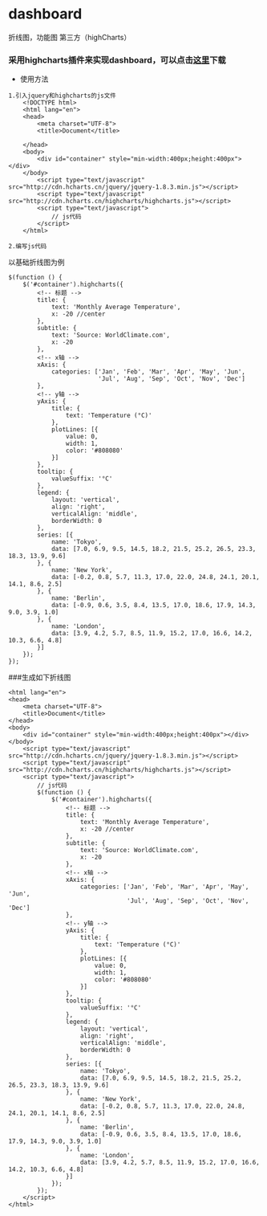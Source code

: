 # dashboard
折线图，功能图
第三方（highCharts）

### 采用highcharts插件来实现dashboard，可以点击[这里](http://www.hcharts.cn/download)下载

+ 使用方法
```
1.引入jquery和highcharts的js文件
	<!DOCTYPE html>
	<html lang="en">
	<head>
		<meta charset="UTF-8">
		<title>Document</title>

	</head>
	<body>
		<div id="container" style="min-width:400px;height:400px"></div>
	</body>
		<script type="text/javascript" src="http://cdn.hcharts.cn/jquery/jquery-1.8.3.min.js"></script>
		<script type="text/javascript" src="http://cdn.hcharts.cn/highcharts/highcharts.js"></script>
		<script type="text/javascript">
			// js代码
		</script>
	</html>

2.编写js代码
```
以基础折线图为例

	$(function () {
	    $('#container').highcharts({
	    	<!-- 标题 -->
	        title: {
	            text: 'Monthly Average Temperature',
	            x: -20 //center
	        },
	        subtitle: {
	            text: 'Source: WorldClimate.com',
	            x: -20
	        },
	        <!-- x轴 -->
	        xAxis: {
	            categories: ['Jan', 'Feb', 'Mar', 'Apr', 'May', 'Jun',
	                         'Jul', 'Aug', 'Sep', 'Oct', 'Nov', 'Dec']
	        },
	        <!-- y轴 -->
	        yAxis: {
	            title: {
	                text: 'Temperature (°C)'
	            },
	            plotLines: [{
	                value: 0,
	                width: 1,
	                color: '#808080'
	            }]
	        },
	        tooltip: {
	            valueSuffix: '°C'
	        },
	        legend: {
	            layout: 'vertical',
	            align: 'right',
	            verticalAlign: 'middle',
	            borderWidth: 0
	        },
	        series: [{
	            name: 'Tokyo',
	            data: [7.0, 6.9, 9.5, 14.5, 18.2, 21.5, 25.2, 26.5, 23.3, 18.3, 13.9, 9.6]
	        }, {
	            name: 'New York',
	            data: [-0.2, 0.8, 5.7, 11.3, 17.0, 22.0, 24.8, 24.1, 20.1, 14.1, 8.6, 2.5]
	        }, {
	            name: 'Berlin',
	            data: [-0.9, 0.6, 3.5, 8.4, 13.5, 17.0, 18.6, 17.9, 14.3, 9.0, 3.9, 1.0]
	        }, {
	            name: 'London',
	            data: [3.9, 4.2, 5.7, 8.5, 11.9, 15.2, 17.0, 16.6, 14.2, 10.3, 6.6, 4.8]
	        }]
	    });
	});

###生成如下折线图

<!-- <img src="img/123.png" style="width:80%;margin-left: 10%;"> -->

<!DOCTYPE html>
	<html lang="en">
	<head>
		<meta charset="UTF-8">
		<title>Document</title>
	</head>
	<body>
		<div id="container" style="min-width:400px;height:400px"></div>
	</body>
		<script type="text/javascript" src="http://cdn.hcharts.cn/jquery/jquery-1.8.3.min.js"></script>
		<script type="text/javascript" src="http://cdn.hcharts.cn/highcharts/highcharts.js"></script>
		<script type="text/javascript">
			// js代码
			$(function () {
			    $('#container').highcharts({
			    	<!-- 标题 -->
			        title: {
			            text: 'Monthly Average Temperature',
			            x: -20 //center
			        },
			        subtitle: {
			            text: 'Source: WorldClimate.com',
			            x: -20
			        },
			        <!-- x轴 -->
			        xAxis: {
			            categories: ['Jan', 'Feb', 'Mar', 'Apr', 'May', 'Jun',
			                         'Jul', 'Aug', 'Sep', 'Oct', 'Nov', 'Dec']
			        },
			        <!-- y轴 -->
			        yAxis: {
			            title: {
			                text: 'Temperature (°C)'
			            },
			            plotLines: [{
			                value: 0,
			                width: 1,
			                color: '#808080'
			            }]
			        },
			        tooltip: {
			            valueSuffix: '°C'
			        },
			        legend: {
			            layout: 'vertical',
			            align: 'right',
			            verticalAlign: 'middle',
			            borderWidth: 0
			        },
			        series: [{
			            name: 'Tokyo',
			            data: [7.0, 6.9, 9.5, 14.5, 18.2, 21.5, 25.2, 26.5, 23.3, 18.3, 13.9, 9.6]
			        }, {
			            name: 'New York',
			            data: [-0.2, 0.8, 5.7, 11.3, 17.0, 22.0, 24.8, 24.1, 20.1, 14.1, 8.6, 2.5]
			        }, {
			            name: 'Berlin',
			            data: [-0.9, 0.6, 3.5, 8.4, 13.5, 17.0, 18.6, 17.9, 14.3, 9.0, 3.9, 1.0]
			        }, {
			            name: 'London',
			            data: [3.9, 4.2, 5.7, 8.5, 11.9, 15.2, 17.0, 16.6, 14.2, 10.3, 6.6, 4.8]
			        }]
			    });
			});
		</script>
	</html>